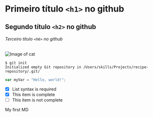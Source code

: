 # Primeiro título `<h1>` no github
## Segundo título `<h2>` no github

###### Terceiro título `<h6>` no github

![Image of cat](https://media.wired.com/photos/593371bf283bfc394dcbf689/master/w_1920,c_limit/socialite.jpg)

```
$ git init
Initialized empty Git repository in /Users/skills/Projects/recipe-repository/.git/
```

``` javascript
var myVar = "Hello, world!";
```

- [x] List syntax is required
- [x] This item is complete
- [ ] This item is not complete

My first MD
